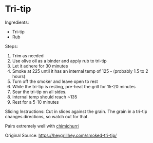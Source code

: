 # Tri-tip

Ingredients:
* Tri-tip
* Rub

Steps:
1. Trim as needed
1. Use olive oil as a binder and apply rub to tri-tip
1. Let it adhere for 30 minutes
1. Smoke at 225 until it has an internal temp of 125 - (probably 1.5 to 2 hours)
1. Turn off the smoker and leave open to rest
1. While the tri-tip is resting, pre-heat the grill for 15-20 minutes
1. Sear the tri-tip on all sides.
1. Internal temp should reach ~135
1. Rest for a 5-10 minutes


Slicing Instructions:
Cut in slices against the grain. The grain in a tri-tip changes directions, so watch out for that. 

Pairs extremely well with [chimichurri](miscellaneous/chimichurri.md)

Original Source:  https://heygrillhey.com/smoked-tri-tip/ 
